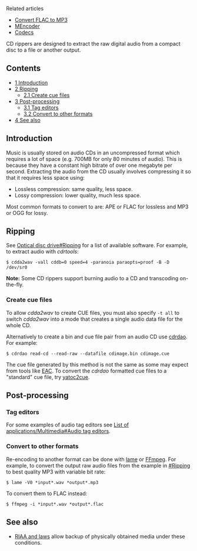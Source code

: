 Related articles

*   [Convert FLAC to MP3](/index.php/Convert_FLAC_to_MP3 "Convert FLAC to MP3")
*   [MEncoder](/index.php/MEncoder "MEncoder")
*   [Codecs](/index.php/Codecs "Codecs")

CD rippers are designed to extract the raw digital audio from a compact disc to a file or another output.

## Contents

*   [1 Introduction](#Introduction)
*   [2 Ripping](#Ripping)
    *   [2.1 Create cue files](#Create_cue_files)
*   [3 Post-processing](#Post-processing)
    *   [3.1 Tag editors](#Tag_editors)
    *   [3.2 Convert to other formats](#Convert_to_other_formats)
*   [4 See also](#See_also)

## Introduction

Music is usually stored on audio CDs in an uncompressed format which requires a lot of space (e.g. 700MB for only 80 minutes of audio). This is because they have a constant high bitrate of over one megabyte per second. Extracting the audio from the CD usually involves compressing it so that it requires less space using:

*   Lossless compression: same quality, less space.
*   Lossy compression: lower quality, much less space.

Most common formats to convert to are: APE or FLAC for lossless and MP3 or OGG for lossy.

## Ripping

See [Optical disc drive#Ripping](/index.php/Optical_disc_drive#Ripping "Optical disc drive") for a list of available software. For example, to extract audio with *cdrtools*:

```
$ cdda2wav -vall cddb=0 speed=4 -paranoia paraopts=proof -B -D /dev/sr0

```

**Note:** Some CD rippers support burning audio to a CD and transcoding on-the-fly.

### Create cue files

To allow *cdda2wav* to create CUE files, you must also specify `-t all` to switch *cdda2wav* into a mode that creates a single audio data file for the whole CD.

Alternatively to create a bin and cue file pair from an audio CD use [cdrdao](https://www.archlinux.org/packages/?name=cdrdao). For example:

```
$ cdrdao read-cd --read-raw --datafile cdimage.bin cdimage.cue

```

The cue file generated by this method is not the same as some may expect from tools like [EAC](https://en.wikipedia.org/wiki/Exact_Audio_Copy "wikipedia:Exact Audio Copy"). To convert the *cdrdao* formatted cue files to a "standard" cue file, try [yatoc2cue](https://aur.archlinux.org/packages/yatoc2cue/).

## Post-processing

### Tag editors

For some examples of audio tag editors see [List of applications/Multimedia#Audio tag editors](/index.php/List_of_applications/Multimedia#Audio_tag_editors "List of applications/Multimedia").

### Convert to other formats

Re-encoding to another format can be done with [lame](https://www.archlinux.org/packages/?name=lame) or [FFmpeg](/index.php/FFmpeg "FFmpeg"). For example, to convert the output raw audio files from the example in [#Ripping](#Ripping) to best quality MP3 with variable bit rate:

```
$ lame -V0 *input*.wav *output*.mp3

```

To convert them to FLAC instead:

```
$ ffmpeg -i *input*.wav *output*.flac

```

## See also

*   [RIAA and laws](https://www.riaa.com/physicalpiracy.php?content_selector=piracy_online_the_law) allow backup of physically obtained media under these conditions.